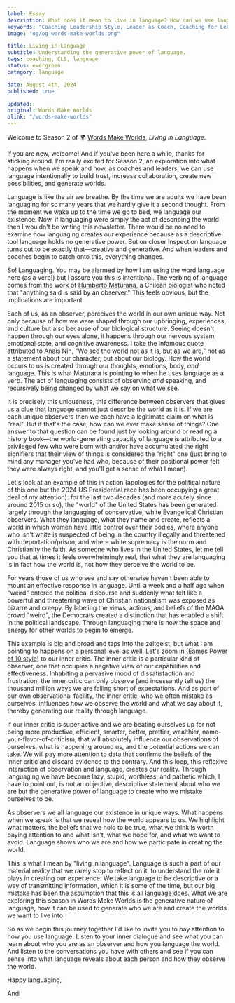 ```yaml
---
label: Essay
description: What does it mean to live in language? How can we use language not just descriptively, but generatively and creatively?
keywords: "Coaching Leadership Style, Leader as Coach, Coaching for Leaders, Manager as Coach"
image: "og/og-words-make-worlds.png"

title: Living in Language
subtitle: Understanding the generative power of language.
tags: coaching, CLS, language
status: evergreen
category: language

date: August 4th, 2024
published: true

updated:
original: Words Make Worlds
olink: "/words-make-worlds"
---
```


Welcome to Season 2 of 🌍 [Words Make Worlds](https://methodandmatter.com/words-make-worlds), _Living in Language_.

If you are new, welcome! And if you've been here a while, thanks for sticking around. I'm really excited for Season 2, an exploration into what happens when we speak and how, as coaches and leaders, we can use language intentionally to build trust, increase collaboration, create new possibilities, and generate worlds.

Language is like the air we breathe. By the time we are adults we have been languaging for so many years that we hardly give it a second thought. From the moment we wake up to the time we go to bed, we language our existence. Now, if languaging were simply the act of describing the world then I wouldn't be writing this newsletter. There would be no need to examine how languaging creates our experience because as a descriptive tool language holds no generative power. But on closer inspection language turns out to be exactly that&mdash;creative and generative. And when leaders and coaches begin to catch onto this, everything changes.

So! Languaging. You may be alarmed by how I am using the word language here (as a verb!) but I assure you this is intentional. The verbing of language comes from the work of [Humberto Maturana](https://drive.google.com/file/d/1EPmMiaNKjf4LKIVnNw7dmIMh26Ske404/view?usp=share\_link), a Chilean biologist who noted that "anything said is said by an observer." This feels obvious, but the implications are important.

Each of us, as an observer, perceives the world in our own unique way. Not only because of how we were shaped through our upbringing, experiences, and culture but also because of our biological structure. Seeing doesn't happen through our eyes alone, it happens through our nervous system, emotional state, and cognitive awareness. I take the infamous quote attributed to Anaïs Nin, "We see the world not as it is, but as we are," not as a statement about our character, but about our biology. How the world occurs to us is created through our thoughts, emotions, body, _and_ language. This is what Maturana is pointing to when he uses language as a verb. The act of languaging consists of observing _and_ speaking, and recursively being changed by what we say on what we see.

It is precisely this uniqueness, this difference between observers that gives us a clue that language cannot just describe the world as it is. If we are each unique observers then we each have a legitimate claim on what is "real". But if that's the case, how can we ever make sense of things? One answer to that question can be found just by looking around or reading a history book&mdash;the world-generating capacity of language is attributed to a privileged few who were born with and/or have accumulated the right signifiers that their view of things is considered the "right" one (just bring to mind any manager you've had who, because of their positional power felt they were always right, and you'll get a sense of what I mean).

Let's look at an example of this in action (apologies for the political nature of this one but the 2024 US Presidential race has been occupying a great deal of my attention): for the last two decades (and more acutely since around 2015 or so), the "world" of the United States has been generated largely through the languaging of conservative, white Evangelical Christian observers. What they language, what they name and create, reflects a world in which women have little control over their bodies, where anyone who isn't white is suspected of being in the country illegally and threatened with deportation/prison, and where white supremacy is the norm and Christianity the faith. As someone who lives in the United States, let me tell you that at times it feels overwhelmingly real, that what they are languaging is in fact how the world is, not how they perceive the world to be.

For years those of us who see and say otherwise haven't been able to mount an effective response in language. Until a week and a half ago when "weird" entered the political discourse and suddenly what felt like a powerful and threatening wave of Christian nationalism was exposed as bizarre and creepy. By labeling the views, actions, and beliefs of the MAGA crowd "weird", the Democrats created a distinction that has enabled a shift in the political landscape. Through languaging there is now the space and energy for other worlds to begin to emerge.   

This example is big and broad and taps into the zeitgeist, but what I am pointing to happens on a personal level as well. Let's zoom in ([Eames Power of 10 style](https://www.youtube.com/watch?v=0fKBhvDjuy0)) to our inner critic. The inner critic is a particular kind of observer, one that occupies a negative view of our capabilities and effectiveness. Inhabiting a pervasive mood of dissatisfaction and frustration, the inner critic can only observe (and incessantly tell us) the thousand million ways we are falling short of expectations. And as part of our own observational facility, the inner critic, who we often mistake as ourselves, influences how we observe the world and what we say about it, thereby generating our reality through language.

If our inner critic is super active and we are beating ourselves up for not being more productive, efficient, smarter, better, prettier, wealthier, name-your-flavor-of-criticism, that will absolutely influence our observations of ourselves, what is happening around us, and the potential actions we can take. We will pay more attention to data that confirms the beliefs of the inner critic and discard evidence to the contrary. And this loop, this reflexive interaction of observation and language, creates our reality. Through languaging we have become lazy, stupid, worthless, and pathetic which, I have to point out, is not an objective, descriptive statement about who we are but the generative power of language to create who we mistake ourselves to be.    

As observers we all language our existence in unique ways. What happens when we speak is that we reveal how the world appears to us. We highlight what matters, the beliefs that we hold to be true, what we think is worth paying attention to and what isn't, what we hope for, and what we want to avoid. Language shows who we are and how we participate in creating the world.  

This is what I mean by "living in language". Language is such a part of our material reality that we rarely stop to reflect on it, to understand the role it plays in creating our experience. We take language to be descriptive or a way of transmitting information, which it is some of the time, but our big mistake has been the assumption that this is all language does. What we are exploring this season in Words Make Worlds is the generative nature of language, how it can be used to generate who we are and create the worlds we want to live into.

So as we begin this journey together I'd like to invite you to pay attention to how you use language. Listen to your inner dialogue and see what you can learn about who you are as an observer and how you language the world. And listen to the conversations you have with others and see if you can sense into what language reveals about each person and how they observe the world.

Happy languaging,

Andi